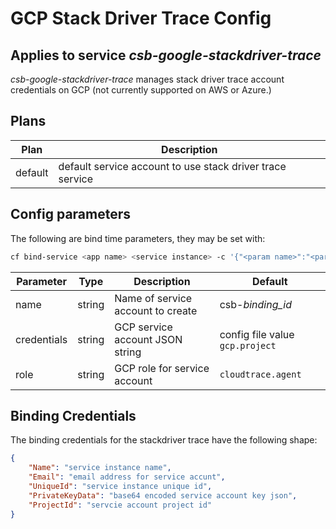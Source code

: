 # GCP Stack Driver Trace Config
## Applies to service *csb-google-stackdriver-trace*

*csb-google-stackdriver-trace* manages stack driver trace account credentials on GCP (not currently supported on AWS or Azure.)

## Plans

| Plan | Description |
|------|-------------|
| default | default service account to use stack driver trace service|

## Config parameters

The following are bind time parameters, they may be set with:

```bash
cf bind-service <app name> <service instance> -c '{"<param name>":"<param value>", ...}'
```


| Parameter | Type | Description | Default |
|-----------|------|------|---------|
| name| string | Name of service account to create | csb-*binding_id* | credentials | string | GCP service account JSON string | config file value `gcp.credentials` |
| credentials | string | GCP service account JSON string | config file value `gcp.project` |
| role | string | GCP role for service account | `cloudtrace.agent` |

## Binding Credentials

The binding credentials for the stackdriver trace have the following shape:

```json
{
    "Name": "service instance name",
    "Email": "email address for service accunt",
    "UniqueId": "service instance unique id",
    "PrivateKeyData": "base64 encoded service account key json",
    "ProjectId": "servcie account project id"
}
```

